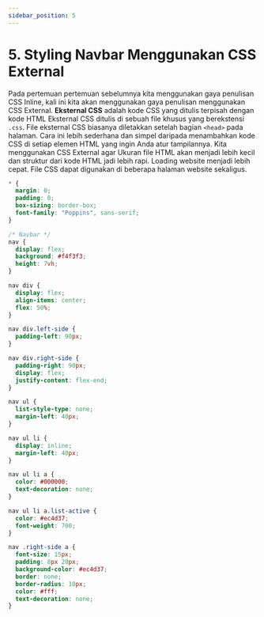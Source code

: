 ```yaml
---
sidebar_position: 5
---
```


# 5. Styling Navbar Menggunakan CSS External

Pada pertemuan pertemuan sebelumnya kita menggunakan gaya penulisan CSS Inline, kali ini kita akan menggunakan gaya penulisan menggunakan CSS External. **Eksternal CSS** adalah kode CSS yang ditulis terpisah dengan kode HTML Eksternal CSS ditulis di sebuah file khusus yang berekstensi `.css`. File eksternal CSS biasanya diletakkan setelah bagian `<head>` pada halaman. Cara ini lebih sederhana dan simpel daripada menambahkan kode CSS di setiap elemen HTML yang ingin Anda atur tampilannya.
Kita menggunakan CSS External agar Ukuran file HTML akan menjadi lebih kecil dan struktur dari kode HTML jadi lebih rapi. Loading website menjadi lebih cepat. File CSS dapat digunakan di beberapa halaman website sekaligus.


```css title="index.css"
* {
  margin: 0;
  padding: 0;
  box-sizing: border-box;
  font-family: "Poppins", sans-serif;
}

/* Navbar */
nav {
  display: flex;
  background: #f4f3f3;
  height: 7vh;
}

nav div {
  display: flex;
  align-items: center;
  flex: 50%;
}

nav div.left-side {
  padding-left: 90px;
}

nav div.right-side {
  padding-right: 90px;
  display: flex;
  justify-content: flex-end;
}

nav ul {
  list-style-type: none;
  margin-left: 40px;
}

nav ul li {
  display: inline;
  margin-left: 40px;
}

nav ul li a {
  color: #000000;
  text-decoration: none;
}

nav ul li a.list-active {
  color: #ec4d37;
  font-weight: 700;
}

nav .right-side a {
  font-size: 15px;
  padding: 8px 20px;
  background-color: #ec4d37;
  border: none;
  border-radius: 10px;
  color: #fff;
  text-decoration: none;
}
```
